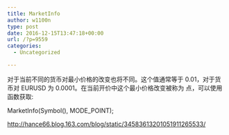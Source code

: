 ```yaml
---
title: MarketInfo
author: w1100n
type: post
date: 2016-12-15T13:47:18+00:00
url: /?p=9559
categories:
  - Uncategorized

---
```

<div align="left">
  对于当前不同的货币对最小价格的改变也将不同。这个值通常等于 0.01，对于货币对 EURUSD 为 0.0001。在当前开价中这个最小价格改变被称为 点，可以使用函数获取:

MarketInfo(Symbol(), MODE_POINT);


http://hance66.blog.163.com/blog/static/34583613201051911265533/